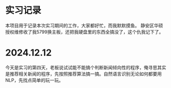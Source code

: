 # 实习记录
本项目用于记录本次实习期间的工作，大家都好忙，而我默默摸鱼。
静安区华硕授权维修收了我5799换主板，还把我硬盘里的东西全搞没了，这个仇我记下了。

# 2024.12.12
今天是实习的第四天，老板说试试能不能搞个判断新闻倾向性的程序，俺寻思其实是推荐相关新闻的程序，先按照推荐算法搞一搞。自然语言识别无论如何都要用NLP，先找点简单的玩一玩。